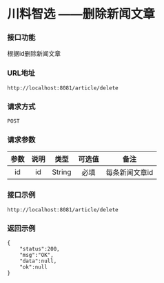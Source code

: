 # 川料智选 ——删除新闻文章



### 接口功能

根据id删除新闻文章

### URL地址

```
http://localhost:8081/article/delete
```

### 请求方式

`POST`

### 请求参数

| 参数 | 说明 |  类型  | 可选值 |      备注      |
| :--: | :--: | :----: | :----: | :------------: |
|  id  |  id  | String |  必填  | 每条新闻文章id |

### 接口示例

```
http://localhost:8081/article/delete
```



### 返回示例

```
{
    "status":200,
    "msg":"OK",
    "data":null,
    "ok":null
}
```

